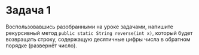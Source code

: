 # Задача 1

Воспользовавшись разобранными на уроке задачами, напишите рекурсивный метод `public static String reverse(int x)`, который будет возвращать строку, содержащую десятичные цифры числа в обратном порядке (развернёт число).

